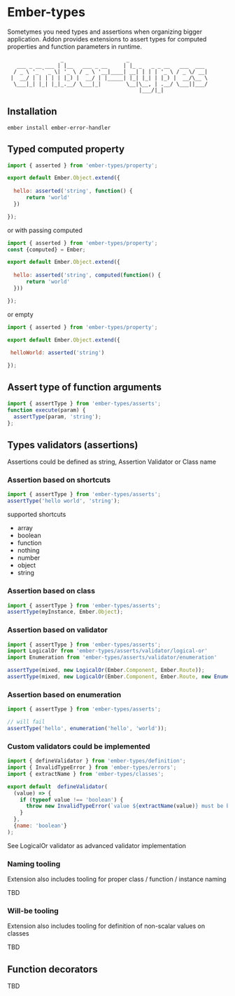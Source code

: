 # Ember-types 

Sometymes you need types and assertions when organizing bigger application. Addon provides extensions to assert types for computed properties and function parameters in runtime.
                 
```                 
                 _                    _                         
   ___ _ __ ___ | |__   ___ _ __     | |_ _   _ _ __   ___  ___ 
  / _ \ '_ ` _ \| '_ \ / _ \ '__|____| __| | | | '_ \ / _ \/ __|
 |  __/ | | | | | |_) |  __/ | |_____| |_| |_| | |_) |  __/\__ \
  \___|_| |_| |_|_.__/ \___|_|        \__|\__, | .__/ \___||___/
                                          |___/|_|              

```                 

## Installation

`ember install ember-error-handler`

## Typed computed property

``` javascript
import { asserted } from 'ember-types/property';

export default Ember.Object.extend({
  
  hello: asserted('string', function() {
      return 'world'
  })

});

```

or with passing computed

``` javascript
import { asserted } from 'ember-types/property';
const {computed} = Ember;

export default Ember.Object.extend({
  
  hello: asserted('string', computed(function() {
      return 'world'
  }))

});

```


or empty 

``` javascript
import { asserted } from 'ember-types/property';

export default Ember.Object.extend({
 
 helloWorld: asserted('string')

});

```

 
## Assert type of function arguments

``` javascript
import { assertType } from 'ember-types/asserts';
function execute(param) {
  assertType(param, 'string');
};
```

## Types validators (assertions)

Assertions could be defined as string, Assertion Validator or Class name

### Assertion based on shortcuts

``` javascript
import { assertType } from 'ember-types/asserts';
assertType('hello world', 'string');
```

supported shortcuts

- array
- boolean
- function
- nothing
- number
- object
- string

### Assertion based on class

``` javascript
import { assertType } from 'ember-types/asserts';
assertType(myInstance, Ember.Object);
```

### Assertion based on validator

``` javascript
import { assertType } from 'ember-types/asserts';
import LogicalOr from 'ember-types/asserts/validator/logical-or'
import Enumeration from 'ember-types/asserts/validator/enumeration'

assertType(mixed, new LogicalOr(Ember.Component, Ember.Route));
assertType(mixed, new LogicalOr(Ember.Component, Ember.Route, new Enumeration(false, undefined, null));

```

### Assertion based on enumeration

``` javascript
import { assertType } from 'ember-types/asserts';

// will fail
assertType('hello', enumeration('hello', 'world'));
```

### Custom validators could be implemented

``` javascript
import { defineValidator } from 'ember-types/definition';
import { InvalidTypeError } from 'ember-types/errors';
import { extractName } from 'ember-types/classes';

export default  defineValidator(
  (value) => {
    if (typeof value !== 'boolean') {
      throw new InvalidTypeError(`value ${extractName(value)} must be boolean`);
    }
  },
  {name: 'boolean'}
);

``` 

See LogicalOr validator as advanced validator implementation

### Naming tooling

Extension also includes tooling for proper class / function / instance naming 

TBD

### Will-be tooling

Extension also includes tooling for definition of non-scalar values on classes 

TBD

## Function decorators

TBD
